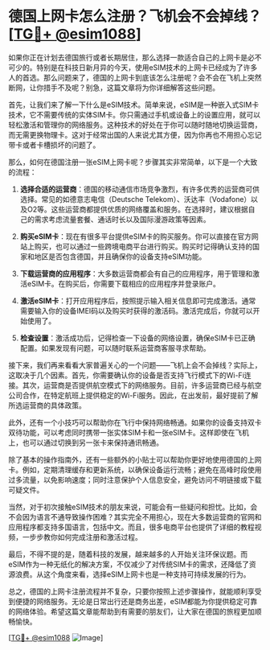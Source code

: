 # 德国上网卡怎么注册？飞机会不会掉线？[[TG💪+ @esim1088](https://t.me/s/esim1088)]

如果你正在计划去德国旅行或者长期居住，那么选择一款适合自己的上网卡是必不可少的。特别是在科技日新月异的今天，使用eSIM技术的上网卡已经成为了许多人的首选。那么问题来了，德国的上网卡到底该怎么注册呢？会不会在飞机上突然断网，让你措手不及呢？别急，这篇文章将为你详细解答这些问题。

首先，让我们来了解一下什么是eSIM技术。简单来说，eSIM是一种嵌入式SIM卡技术，它不需要传统的实体SIM卡。你只需通过手机或设备上的设置应用，就可以轻松激活和管理你的网络服务。这种技术的好处在于你可以随时随地切换运营商，而无需更换物理卡。这对于经常出国的人来说尤其方便，因为你再也不用担心忘记带卡或者卡槽损坏的问题了。

那么，如何在德国注册一张eSIM上网卡呢？步骤其实非常简单，以下是一个大致的流程：

1. **选择合适的运营商**：德国的移动通信市场竞争激烈，有许多优秀的运营商可供选择。常见的如德意志电信（Deutsche Telekom）、沃达丰（Vodafone）以及O2等。这些运营商都提供优质的网络覆盖和服务。在选择时，建议根据自己的需求考虑流量套餐、通话时长以及国际漫游政策等因素。

2. **购买eSIM卡**：现在有很多平台提供eSIM卡的购买服务。你可以直接在官方网站上购买，也可以通过一些跨境电商平台进行购买。购买时记得确认支持的国家和地区是否包含德国，并且确保你的设备支持eSIM功能。

3. **下载运营商的应用程序**：大多数运营商都会有自己的应用程序，用于管理和激活eSIM卡。在购买后，你需要下载相应的应用程序并登录账户。

4. **激活eSIM卡**：打开应用程序后，按照提示输入相关信息即可完成激活。通常需要输入你的设备IMEI码以及购买时获得的激活码。激活完成后，你就可以开始使用了。

5. **检查设置**：激活成功后，记得检查一下设备的网络设置，确保eSIM卡已正确配置。如果发现有问题，可以随时联系运营商客服寻求帮助。

接下来，我们再来看看大家普遍关心的一个问题——飞机上会不会掉线？实际上，这取决于几个因素。首先，你需要确认你的设备是否支持飞行模式下的Wi-Fi连接。其次，运营商是否提供航空模式下的网络服务。目前，许多运营商已经与航空公司合作，在特定航班上提供稳定的Wi-Fi服务。因此，在出发前，最好提前了解所选运营商的具体政策。

此外，还有一个小技巧可以帮助你在飞行中保持网络畅通。如果你的设备支持双卡双待功能，可以考虑同时携带一张实体SIM卡和一张eSIM卡。这样即使在飞机上，也可以通过切换到另一张卡来保持通讯畅通。

除了基本的操作指南外，还有一些额外的小贴士可以帮助你更好地使用德国的上网卡。例如，定期清理缓存和更新系统，以确保设备运行流畅；避免在高峰时段使用过多流量，以免影响速度；同时注意保护个人信息安全，避免访问不明链接或下载可疑文件。

当然，对于初次接触eSIM技术的朋友来说，可能会有一些疑问和担忧。比如，会不会因为语言不通导致操作困难？其实完全不用担心，现在大多数运营商的官网和应用程序都支持多国语言，包括中文。而且，很多电商平台也提供了详细的教程视频，一步步教你如何完成注册和激活过程。

最后，不得不提的是，随着科技的发展，越来越多的人开始关注环保议题。而eSIM作为一种无纸化的解决方案，不仅减少了对传统SIM卡的需求，还降低了资源浪费。从这个角度来看，选择eSIM上网卡也是一种支持可持续发展的行为。

总之，德国的上网卡注册流程并不复杂，只要你按照上述步骤操作，就能顺利享受到便捷的网络服务。无论是日常出行还是商务出差，eSIM都能为你提供稳定可靠的网络体验。希望这篇文章能帮助到有需要的朋友们，让大家在德国的旅程更加顺畅愉快。

[[TG💪+ @esim1088](https://t.me/s/esim1088) ![Image](https://i.postimg.cc/4NQfJmqS/Snipaste-2025-05-13-00-14-12.png)]